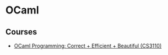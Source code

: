 # OCaml

## Courses

- [OCaml Programming: Correct + Efficient + Beautiful (CS3110)](https://cs3110.github.io/textbook)
